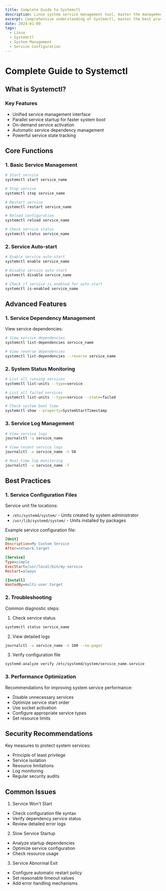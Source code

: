 ```yaml
---
title: Complete Guide to Systemctl
description: Linux system service management tool, master the management and configuration of system services
excerpt: Comprehensive understanding of Systemctl, master the best practices for Linux system service management
date: 2024-01-09
tags:
  - Linux
  - Systemctl
  - System Management
  - Service Configuration
---
```


# Complete Guide to Systemctl

## What is Systemctl?

### Key Features

- Unified service management interface
- Parallel service startup for faster system boot
- On-demand service activation
- Automatic service dependency management
- Powerful service state tracking

## Core Functions

### 1. Basic Service Management

```bash
# Start service
systemctl start service_name

# Stop service
systemctl stop service_name

# Restart service
systemctl restart service_name

# Reload configuration
systemctl reload service_name

# Check service status
systemctl status service_name
```

### 2. Service Auto-start

```bash
# Enable service auto-start
systemctl enable service_name

# Disable service auto-start
systemctl disable service_name

# Check if service is enabled for auto-start
systemctl is-enabled service_name
```

## Advanced Features

### 1. Service Dependency Management

View service dependencies:

```bash
# View service dependencies
systemctl list-dependencies service_name

# View reverse dependencies
systemctl list-dependencies --reverse service_name
```

### 2. System Status Monitoring

```bash
# List all running services
systemctl list-units --type=service

# List all failed services
systemctl list-units --type=service --state=failed

# Check system boot time
systemctl show --property=SystemStartTimestamp
```

### 3. Service Log Management

```bash
# View service logs
journalctl -u service_name

# View recent service logs
journalctl -u service_name -n 50

# Real-time log monitoring
journalctl -u service_name -f
```

## Best Practices

### 1. Service Configuration Files

Service unit file locations:

- `/etc/systemd/system/` - Units created by system administrator
- `/usr/lib/systemd/system/` - Units installed by packages

Example service configuration file:

```ini
[Unit]
Description=My Custom Service
After=network.target

[Service]
Type=simple
ExecStart=/usr/local/bin/my-service
Restart=always

[Install]
WantedBy=multi-user.target
```

### 2. Troubleshooting

Common diagnostic steps:

1. Check service status

```bash
systemctl status service_name
```

2. View detailed logs

```bash
journalctl -u service_name -n 100 --no-pager
```

3. Verify configuration file

```bash
systemd-analyze verify /etc/systemd/system/service_name.service
```

### 3. Performance Optimization

Recommendations for improving system service performance:

- Disable unnecessary services
- Optimize service start order
- Use socket activation
- Configure appropriate service types
- Set resource limits

## Security Recommendations

Key measures to protect system services:

- Principle of least privilege
- Service isolation
- Resource limitations
- Log monitoring
- Regular security audits

## Common Issues

1. Service Won't Start

- Check configuration file syntax
- Verify dependency service status
- Review detailed error logs

2. Slow Service Startup

- Analyze startup dependencies
- Optimize service configuration
- Check resource usage

3. Service Abnormal Exit

- Configure automatic restart policy
- Set reasonable timeout values
- Add error handling mechanisms
